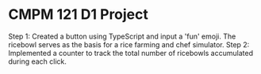 # CMPM 121 D1 Project

Step 1: Created a button using TypeScript and input a 'fun' emoji. The ricebowl serves as the basis for a rice farming and chef simulator.
Step 2: Implemented a counter to track the total number of ricebowls accumulated during each click.
